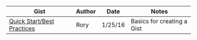 | Gist | Author | Date | Notes |
|------|--------|------|-------|
[Quick Start/Best Practices](https://github.com/otihub/datgists/blob/master/quickStartBestPractices.md) | Rory | 1/25/16 | Basics for creating a Gist |
